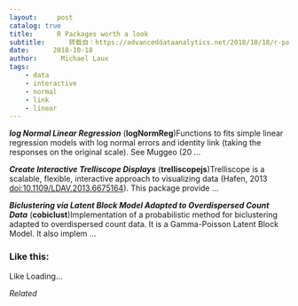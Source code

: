 ```yaml
---
layout:     post
catalog: true
title:      R Packages worth a look
subtitle:      转载自：https://advanceddataanalytics.net/2018/10/18/r-packages-worth-a-look-1306/
date:      2018-10-18
author:      Michael Laux
tags:
    - data
    - interactive
    - normal
    - link
    - linear
---
```


***log Normal Linear Regression*** (**logNormReg**)Functions to fits simple linear regression models with log normal errors and identity link (taking the responses on the original scale). See Muggeo (20 …

***Create Interactive Trelliscope Displays*** (**trelliscopejs**)Trelliscope is a scalable, flexible, interactive approach to visualizing data (Hafen, 2013 <doi:10.1109/LDAV.2013.6675164>). This package provide …

***Biclustering via Latent Block Model Adapted to Overdispersed Count Data*** (**cobiclust**)Implementation of a probabilistic method for biclustering adapted to overdispersed count data. It is a Gamma-Poisson Latent Block Model. It also implem …





### Like this:

Like Loading...


*Related*

